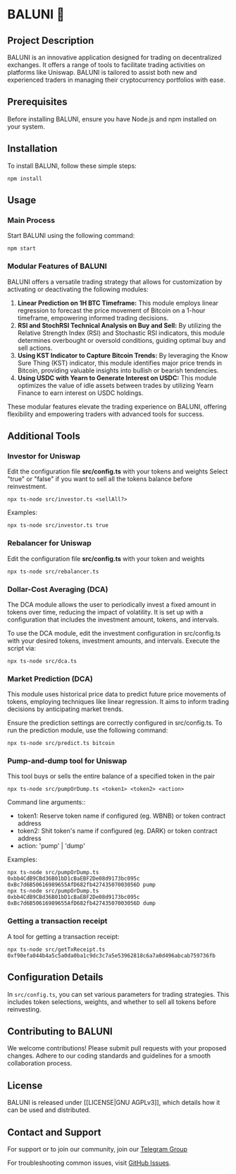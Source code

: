# BALUNI 🎈

## Project Description

BALUNI is an innovative application designed for trading on decentralized exchanges. It offers a range of tools to facilitate trading activities on platforms like Uniswap. BALUNI is tailored to assist both new and experienced traders in managing their cryptocurrency portfolios with ease.

## Prerequisites

Before installing BALUNI, ensure you have Node.js and npm installed on your system.

## Installation

To install BALUNI, follow these simple steps:

```shell
npm install
```

## Usage

### Main Process

Start BALUNI using the following command:

```shell
npm start
```

### Modular Features of BALUNI

BALUNI offers a versatile trading strategy that allows for customization by activating or deactivating the following modules:

1. **Linear Prediction on 1H BTC Timeframe:** This module employs linear regression to forecast the price movement of Bitcoin on a 1-hour timeframe, empowering informed trading decisions.
2. **RSI and StochRSI Technical Analysis on Buy and Sell:** By utilizing the Relative Strength Index (RSI) and Stochastic RSI indicators, this module determines overbought or oversold conditions, guiding optimal buy and sell actions.
3. **Using KST Indicator to Capture Bitcoin Trends:** By leveraging the Know Sure Thing (KST) indicator, this module identifies major price trends in Bitcoin, providing valuable insights into bullish or bearish tendencies.
4. **Using USDC with Yearn to Generate Interest on USDC:** This module optimizes the value of idle assets between trades by utilizing Yearn Finance to earn interest on USDC holdings.

These modular features elevate the trading experience on BALUNI, offering flexibility and empowering traders with advanced tools for success.

## Additional Tools

### Investor for Uniswap

Edit the configuration file **src/config.ts** with your tokens and weights Select "true" or "false" if you want to sell all the tokens balance before reinvestment.

```shell
npx ts-node src/investor.ts <sellAll?>
```

Examples:

```shell
npx ts-node src/investor.ts true
```

### Rebalancer for Uniswap

Edit the configuration file **src/config.ts** with your token and weights

```shell
npx ts-node src/rebalancer.ts
```

### Dollar-Cost Averaging (DCA)

The DCA module allows the user to periodically invest a fixed amount in tokens over time, reducing the impact of volatility. It is set up with a configuration that includes the investment amount, tokens, and intervals.

To use the DCA module, edit the investment configuration in src/config.ts with your desired tokens, investment amounts, and intervals. Execute the script via:

```shell
npx ts-node src/dca.ts 
```

### Market Prediction (DCA)

This module uses historical price data to predict future price movements of tokens, employing techniques like linear regression. It aims to inform trading decisions by anticipating market trends.

Ensure the prediction settings are correctly configured in src/config.ts. To run the prediction module, use the following command:

```shell
npx ts-node src/predict.ts bitcoin
```

### Pump-and-dump tool for Uniswap

This tool buys or sells the entire balance of a specified token in the pair

```shell
npx ts-node src/pumpOrDump.ts <token1> <token2> <action>
```

Command line arguments::

- token1: Reserve token name if configured (eg. WBNB) or token contract address  
- token2: Shit token's name if configured (eg. DARK) or token contract address  
- action: 'pump' | 'dump'

Examples:

```shell
npx ts-node src/pumpOrDump.ts 0xbb4CdB9CBd36B01bD1cBaEBF2De08d9173bc095c 0xBc7d6B50616989655AfD682fb42743507003056D pump
npx ts-node src/pumpOrDump.ts 0xbb4CdB9CBd36B01bD1cBaEBF2De08d9173bc095c 0xBc7d6B50616989655AfD682fb42743507003056D dump
```

  
### Getting a transaction receipt

A tool for getting a transaction receipt:

```shell
npx ts-node src/getTxReceipt.ts 0xf90efa044b4a5c5a0da0ba1c9dc3c7a5e53962818c6a7a0d496abcab759736fb
```
 
## Configuration Details

In `src/config.ts`, you can set various parameters for trading strategies. This includes token selections, weights, and whether to sell all tokens before reinvesting.

## Contributing to BALUNI

We welcome contributions! Please submit pull requests with your proposed changes. Adhere to our coding standards and guidelines for a smooth collaboration process.

## License

BALUNI is released under [[LICENSE|GNU AGPLv3]], which details how it can be used and distributed.

## Contact and Support

For support or to join our community, join our [Telegram Group](https://t.me/+yWNEe13B5pcyNDBk)

For troubleshooting common issues, visit [GitHub Issues](https://github.com/plancia/baluni/issues).
